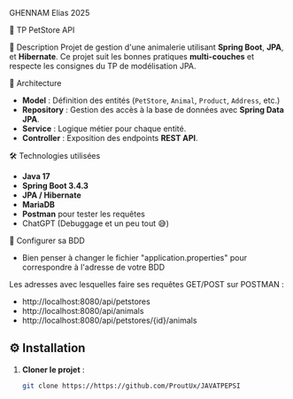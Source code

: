 GHENNAM Elias 2025

🏪 TP PetStore API

📌 Description
Projet de gestion d'une animalerie utilisant **Spring Boot**, **JPA**, et **Hibernate**. Ce projet suit les bonnes pratiques **multi-couches** et respecte les consignes du TP de modélisation JPA.

📁 Architecture
- **Model** : Définition des entités (`PetStore`, `Animal`, `Product`, `Address`, etc.)
- **Repository** : Gestion des accès à la base de données avec **Spring Data JPA**.
- **Service** : Logique métier pour chaque entité.
- **Controller** : Exposition des endpoints **REST API**.

🛠 Technologies utilisées
- **Java 17**  
- **Spring Boot 3.4.3**  
- **JPA / Hibernate**  
- **MariaDB**  
- **Postman** pour tester les requêtes
- ChatGPT (Debuggage et un peu tout 😅)

💾 Configurer sa BDD 
- Bien penser à changer le fichier "application.properties" pour correspondre à l'adresse de votre BDD

Les adresses avec lesquelles faire ses requêtes GET/POST sur POSTMAN :


- http://localhost:8080/api/petstores
- http://localhost:8080/api/animals
- http://localhost:8080/api/petstores/{id}/animals

## ⚙️ Installation
1. **Cloner le projet** :
   ```bash
   git clone https://https://github.com/ProutUx/JAVATPEPSI
